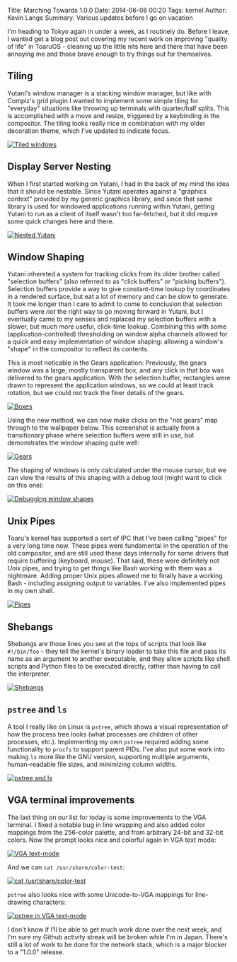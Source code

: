 Title: Marching Towards 1.0.0
Date: 2014-06-08 00:20
Tags: kernel
Author: Kevin Lange
Summary: Various updates before I go on vacation

I'm heading to Tokyo again in under a week, as I routinely do. Before I leave, I wanted get a blog post out covering my recent work on improving "quality of life" in ToaruOS - cleaning up the little nits here and there that have been annoying me and those brave enough to try things out for themselves.

## Tiling

Yutani's window manager is a stacking window manager, but like with Compiz's grid plugin I wanted to implement some simple tiling for "everyday" situations like throwing up terminals with quarter/half splits. This is accomplished with a move and resize, triggered by a keybinding in the compositor. The tiling looks really nice in combination with my older decoration theme, which I've updated to indicate focus.

[![Tiled windows](http://i.imgur.com/3fZvBvo.png)](http://i.imgur.com/3fZvBvo.png)

## Display Server Nesting

When I first started working on Yutani, I had in the back of my mind the idea that it should be nestable. Since Yutani operates against a "graphics context" provided by my generic graphics library, and since that same library is used for windowed applications running within Yutani, getting Yutani to run as a client of itself wasn't too far-fetched, but it did require some quick changes here and there.

[![Nested Yutani](http://i.imgur.com/nhnH1ew.png)](http://i.imgur.com/nhnH1ew.png)

## Window Shaping

Yutani inhereted a system for tracking clicks from its older brother called "selection buffers" (also referred to as "click buffers" or "picking buffers"). Selection buffers provide a way to give constant-time lookup by coordinates in a rendered surface, but eat a lot of memory and can be slow to generate. It took me longer than I care to admit to come to conclusion that selection buffers were *not* the right way to go moving forward in Yutani, but I eventually came to my senses and replaced my selection buffers with a slower, but much more useful, click-time lookup. Combining this with some (application-controlled) thresholding on window alpha channels allowed for a quick and easy implementation of window shaping: allowing a window's "shape" in the compositor to reflect its contents.

This is most noticable in the Gears application: Previously, the gears window was a large, mostly transparent box, and any click in that box was delivered to the gears application. With the selection buffer, rectangles were drawn to represent the application windows, so we could at least track rotation, but we could not track the finer details of the gears.

[![Boxes](http://i.imgur.com/RP2mY5Q.png)](http://i.imgur.com/RP2mY5Q.png)

Using the new method, we can now make clicks on the "not gears" map through to the wallpaper below. This screenshot is actually from a transitionary phase where selection buffers were still in use, but demonstrates the window shaping quite well:

[![Gears](http://i.imgur.com/Ef32dh5.png)](http://i.imgur.com/Ef32dh5.png)

The shaping of windows is only calculated under the mouse cursor, but we can view the results of this shaping with a debug tool (might want to click on this one):

[![Debugging window shapes](http://i.imgur.com/2ZPyE8k.png)](http://i.imgur.com/2ZPyE8k.png)

## Unix Pipes

Toaru's kernel has supported a sort of IPC that I've been calling "pipes" for a very long time now. These pipes were fundamental in the operation of the old compositor, and are still used these days internally for some drivers that require buffering (keyboard, mouse). That said, these were definitely not *Unix* pipes, and trying to get things like Bash working with them was a nightmare. Adding proper Unix pipes allowed me to finally have a working Bash - including assigning output to variables. I've also implemented pipes in my own shell.

[![Pipes](http://i.imgur.com/9y43ERE.png)](http://i.imgur.com/9y43ERE.png)

## Shebangs

Shebangs are those lines you see at the tops of scripts that look like `#!/bin/foo` - they tell the kernel's binary loader to take this file and pass its name as an argument to another executable, and they allow scripts like shell scripts and Python files to be executed directly, rather than having to call the interpreter.

[![Shebangs](http://i.imgur.com/t3ELorx.png)](http://i.imgur.com/t3ELorx.png)

## `pstree` and `ls`

A tool I really like on Linux is `pstree`, which shows a visual representation of how the process tree looks (what processes are children of other processes, etc.). Implementing my own `pstree` required adding some functionality to `procfs` to support parent PIDs. I've also put some work into making `ls` more like the GNU version, supporting multiple arguments, human-readable file sizes, and minimizing column widths.

[![pstree and ls](http://i.imgur.com/StAAwXs.png)](http://i.imgur.com/StAAwXs.png)

## VGA terminal improvements

The last thing on our list for today is some improvements to the VGA terminal. I fixed a notable bug in line wrapping and also added color mappings from the 256-color palette, and from arbitrary 24-bit and 32-bit colors. Now the prompt looks nice and colorful again in VGA text mode:

[![VGA text-mode](http://i.imgur.com/pzy2AIQ.png)](http://i.imgur.com/pzy2AIQ.png)

And we can `cat /usr/share/color-test`:

[![cat /usr/share/color-test](http://i.imgur.com/XeW990L.png)](http://i.imgur.com/XeW990L.png)

`pstree` also looks nice with some Unicode-to-VGA mappings for line-drawing characters:

[![pstree in VGA text-mode](http://i.imgur.com/cezN0wE.png)](http://i.imgur.com/cezN0wE.png)

I don't know if I'll be able to get much work done over the next week, and I'm sure my Github activity streak will be broken while I'm in Japan. There's still a lot of work to be done for the network stack, which is a major blocker to a "1.0.0" release.
